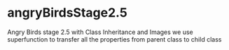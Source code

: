 # angryBirdsStage2.5
Angry Birds stage 2.5 with Class Inheritance and Images
we use superfunction  to transfer all the properties from parent class to child class